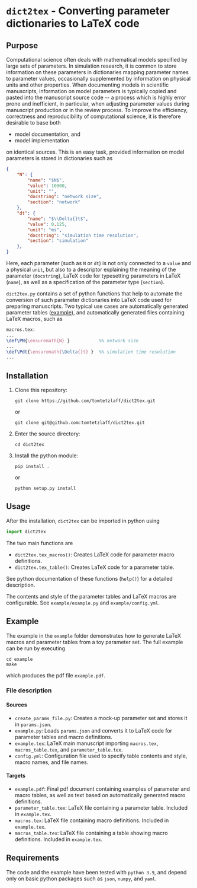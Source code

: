 # `dict2tex` - Converting parameter dictionaries to LaTeX code

## Purpose

Computational science often deals with mathematical models specified by large sets of parameters. In simulation research, it is common to store information on these parameters in dictionaries mapping parameter names to parameter values, occasionally supplemented by information on physical units and other properties. When documenting models in scientific manuscripts, information on model parameters is typically copied and pasted into the manuscript source code -- a process which is highly error prone and inefficient, in particular, when adjusting parameter values during manuscript production or in the review process. To improve the efficiency, correctness and reproducibility of computational science, it is therefore desirable to base both 

* model documentation, and 
* model implementation 

on identical sources. This is an easy task, provided information on model parameters is stored in dictionaries such as

```json
{
    "N": {
        "name": "$N$",
        "value": 10000,
        "unit": "",
        "docstring": "network size",
        "section": "network"
    },
    "dt": {
        "name": "$\\Delta{}t$",
        "value": 0.125,
        "unit": "ms",
        "docstring": "simulation time resolution",
        "section": "simulation"
    },
}
```

Here, each parameter (such as `N` or `dt`) is not only connected to a `value` and a physical `unit`, but also to a descriptor explaining the meaning of the parameter (`docstring`), LaTeX code for typesetting parameters in LaTeX (`name`), as well as a specification of the parameter type (`section`).

`dict2tex.py` contains a set of python functions that help to automate the conversion of such parameter dictionaries into LaTeX code used for preparing manuscripts. Two typical use cases are automatically generated parameter tables ([example](https://doi.org/10.1371/journal.pcbi.1007790.s002)), and automatically generated files containing LaTeX macros, such as

```tex
macros.tex:
...
\def\PN{\ensuremath{N} }           %% network size
...
\def\Pdt{\ensuremath{\Delta{}t} }  %% simulation time resolution
...
```

## Installation

1. Clone this repository:

    ```console
    git clone https://github.com/tomtetzlaff/dict2tex.git
    ```
    
    or
    
    ```console
    git clone git@github.com:tomtetzlaff/dict2tex.git
    ```

2. Enter the source directory:

    ```console
    cd dict2tex
    ```

3. Install the python module:

    ```console
    pip install .
    ```

    or

    ```console
    python setup.py install
    ```

## Usage

After the installation, `dict2tex` can be imported in python using

```python
import dict2tex
```

The two main functions are

* `dict2tex.tex_macros()`: Creates LaTeX code for parameter macro definitions.
* `dict2tex.tex_table()`: Creates LaTeX code for a parameter table.

See python documentation of these functions (`help()`) for a detailed description.

The contents and style of the parameter tables and LaTeX macros are configurable. See `example/example.py` and `example/config.yml`.

## Example

The example in the `example` folder demonstrates how to generate LaTeX macros and parameter tables from a toy parameter set. The full example can be run by executing

```console
cd example
make
```

which produces the pdf file `example.pdf`.

### File description
#### Sources
* `create_params_file.py`: Creates a mock-up parameter set and stores it in `params.json`.
* `example.py`: Loads `params.json` and converts it to LaTeX code for parameter tables and macro definitions.
* `example.tex`: LaTeX main manuscript importing `macros.tex`, `macros_table.tex`, and `parameter_table.tex`.
* `config.yml`: Configuration file used to specify table contents and style, macro names, and file names.

#### Targets
* `example.pdf`: Final pdf document containing examples of parameter and macro tables, as well as text based on automatically generated macro definitions.
* `parameter_table.tex`: LaTeX file containing a parameter table. Included in `example.tex`.
* `macros.tex`: LaTeX file containing macro definitions. Included in `example.tex`.
* `macros_table.tex`: LaTeX file containing a table showing macro definitions. Included in `example.tex`.


## Requirements
The code and the example have been tested with `python 3.9`, and depend only on basic python packages such as `json`, `numpy`, and `yaml`.

